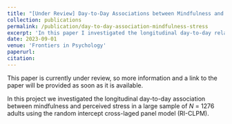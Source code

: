 ```yaml
---
title: "[Under Review] Day-to-Day Associations between Mindfulness and Perceived Stress: Insights from Random Intercept Cross-Lagged Panel Modeling"
collection: publications
permalink: /publication/day-to-day-association-mindfulness-stress
excerpt: 'In this paper I investigated the longitudinal day-to-day relationship between mindfulness and perceived stress.'
date: 2023-09-01
venue: 'Frontiers in Psychology'
paperurl: 
citation: 
---
```

This paper is currently under review, so more information and a link to the paper will be provided as soon as it is available. 

In this project we investigated the longitudinal day-to-day association between mindfulness and perceived stress in a large sample of *N* = 1276 adults using the random intercept cross-laged panel model (RI-CLPM).

 